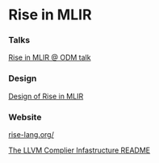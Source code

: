 # Rise in MLIR

### Talks
[Rise in MLIR @ ODM talk](https://drive.google.com/drive/u/0/folders/1ysFBcQhlgDiJg-K87m4WRTa7dKLUyiDM)

### Design
[Design of Rise in MLIR](https://github.com/rise-lang/mlir-doc)

### Website
[rise-lang.org/](https://rise-lang.org/)



[The LLVM Complier Infastructure README](https://github.com/llvm/llvm-project/blob/master/README.md)
